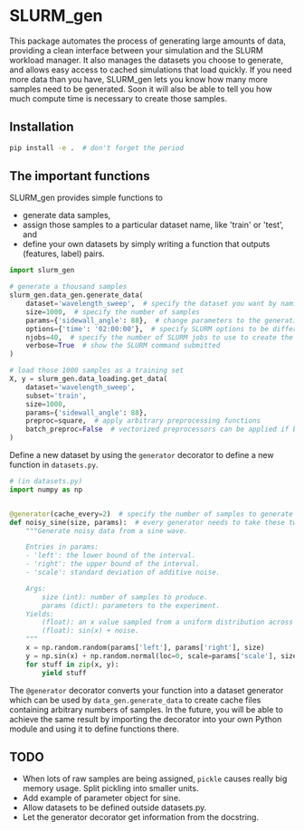 # SLURM_gen

This package automates the process of generating large amounts of data, providing a clean interface between your simulation and the SLURM workload manager. It also manages the datasets you choose to generate, and allows easy access to cached simulations that load quickly. If you need more data than you have, SLURM_gen lets you know how many more samples need to be generated. Soon it will also be able to tell you how much compute time is necessary to create those samples.

## Installation

```bash
pip install -e .  # don't forget the period
```

## The important functions

SLURM_gen provides simple functions to

- generate data samples,
- assign those samples to a particular dataset name, like 'train' or 'test', and
- define your own datasets by simply writing a function that outputs (features, label) pairs.

```python
import slurm_gen

# generate a thousand samples
slurm_gen.data_gen.generate_data(
    dataset='wavelength_sweep',  # specify the dataset you want by naming a function defined in datasets.py
    size=1000,  # specify the number of samples
    params={'sidewall_angle': 88},  # change parameters to the generating function
    options={'time': '02:00:00'},  # specify SLURM options to be different from the default
    njobs=40,  # specify the number of SLURM jobs to use to create the dataset
    verbose=True  # show the SLURM command submitted
)

# load those 1000 samples as a training set
X, y = slurm_gen.data_loading.get_data(
    dataset='wavelength_sweep',
    subset='train',
    size=1000,
    params={'sidewall_angle': 88},
    preproc=square,  # apply arbitrary preprocessing functions
    batch_preproc=False  # vectorized preprocessors can be applied if batch_preproc is set to True
)
```

Define a new dataset by using the `generator` decorator to define a new function in `datasets.py`.

```python
# (in datasets.py)
import numpy as np


@generator(cache_every=2)  # specify the number of samples to generate between each save
def noisy_sine(size, params):  # every generator needs to take these two parameters
    """Generate noisy data from a sine wave.

    Entries in params:
    - 'left': the lower bound of the interval.
    - 'right': the upper bound of the interval.
    - 'scale': standard deviation of additive noise.

    Args:
        size (int): number of samples to produce.
        params (dict): parameters to the experiment.
    Yields:
        (float): an x value sampled from a uniform distribution across the interval.
        (float): sin(x) + noise.
    """
    x = np.random.random(params['left'], params['right'], size)
    y = np.sin(x) + np.random.normal(loc=0, scale=params['scale'], size)
    for stuff in zip(x, y):
        yield stuff
```

The `@generator` decorator converts your function into a dataset generator which can be used by `data_gen.generate_data` to create cache files containing arbitrary numbers of samples. In the future, you will be able to achieve the same result by importing the decorator into your own Python module and using it to define functions there.

## TODO

- When lots of raw samples are being assigned, `pickle` causes really big memory usage. Split pickling into smaller units.
- Add example of parameter object for sine.
- Allow datasets to be defined outside datasets.py.
- Let the generator decorator get information from the docstring.

